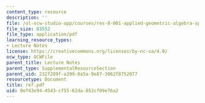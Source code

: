 ```yaml
---
content_type: resource
description: ''
file: /ol-ocw-studio-app/courses/res-8-001-applied-geometric-algebra-spring-2009/0ef43e944543cf5562da852cf09e76a2_ref.pdf
file_size: 83552
file_type: application/pdf
learning_resource_types:
- Lecture Notes
license: https://creativecommons.org/licenses/by-nc-sa/4.0/
ocw_type: OCWFile
parent_title: Lecture Notes
parent_type: SupplementalResourceSection
parent_uid: 232f289f-a399-8a5a-9e87-3062f8752077
resourcetype: Document
title: ref.pdf
uid: 0ef43e94-4543-cf55-62da-852cf09e76a2
---
```

